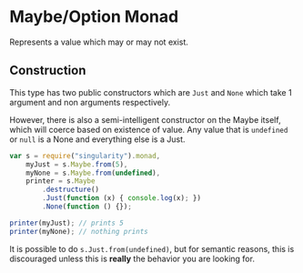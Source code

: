 # Maybe/Option Monad

Represents a value which may or may not exist.

## Construction
This type has two public constructors which are ```Just``` and ```None``` which take 1 argument and non arguments respectively.

However, there is also a semi-intelligent constructor on the Maybe itself, which will coerce based on existence of value.  Any value that is ```undefined``` or ```null``` is a None and everything else is a Just.

```javascript
var s = require("singularity").monad,
    myJust = s.Maybe.from(5),
    myNone = s.Maybe.from(undefined),
    printer = s.Maybe
        .destructure()
        .Just(function (x) { console.log(x); })
        .None(function () {});

printer(myJust); // prints 5
printer(myNone); // nothing prints
```

It is possible to do ```s.Just.from(undefined)```, but for semantic reasons, this is discouraged unless this is **really** the behavior you are looking for.